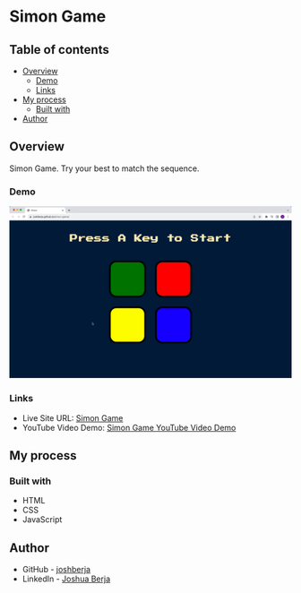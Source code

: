 # Simon Game

## Table of contents

- [Overview](#overview)
  - [Demo](#demo)
  - [Links](#links)
- [My process](#my-process)
  - [Built with](#built-with)
- [Author](#author)

## Overview

Simon Game. Try your best to match the sequence.

### Demo

![](./demo/simon-game-preview-3360x2050.gif)

### Links

- Live Site URL: [Simon Game](https://joshberja.github.io/simon-game/)
- YouTube Video Demo: [Simon Game YouTube Video Demo](https://youtu.be/6B7sVNnFwDE)

## My process

### Built with

- HTML
- CSS
- JavaScript

## Author

- GitHub - [joshberja](https://github.com/joshberja)
- LinkedIn - [Joshua Berja](https://www.linkedin.com/in/joshuaberja/)